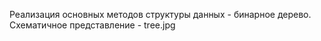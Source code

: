Реализация основных методов структуры данных - бинарное дерево. Схематичное представление - tree.jpg
